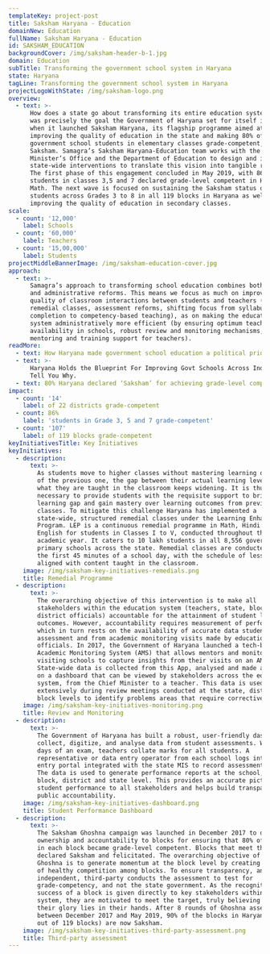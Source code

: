 ```yaml
---
templateKey: project-post
title: Saksham Haryana - Education
domainNew: Education
fullName: Saksham Haryana - Education
id: SAKSHAM_EDUCATION
backgroundCover: /img/saksham-header-b-1.jpg
domain: Education
subTitle: Transforming the government school system in Haryana
state: Haryana
tagLine: Transforming the government school system in Haryana
projectLogoWithState: /img/saksham-logo.png
overview:
  - text: >-
      How does a state go about transforming its entire education system? This
      was precisely the goal the Government of Haryana set for itself in 2017,
      when it launched Saksham Haryana, its flagship programme aimed at
      improving the quality of education in the state and making 80% of
      government school students in elementary classes grade-competent, or
      Saksham. Samagra’s Saksham Haryana-Education team works with the Chief
      Minister’s Office and the Department of Education to design and implement
      state-wide interventions to translate this vision into tangible results.
      The first phase of this engagement concluded in May 2019, with 86% of
      students in classes 3,5 and 7 declared grade-level competent in Hindi and
      Math. The next wave is focused on sustaining the Saksham status of
      students across Grades 3 to 8 in all 119 blocks in Haryana as well as
      improving the quality of education in secondary classes.
scale:
  - count: '12,000'
    label: Schools
  - count: '60,000'
    label: Teachers
  - count: '15,00,000'
    label: Students
projectMiddleBannerImage: /img/saksham-education-cover.jpg
approach:
  - text: >-
      Samagra’s approach to transforming school education combines both academic
      and administrative reforms. This means we focus as much on improving the
      quality of classroom interactions between students and teachers (through
      remedial classes, assessment reforms, shifting focus from syllabus
      completion to competency-based teaching), as on making the education
      system administratively more efficient (by ensuring optimum teacher
      availability in schools, robust review and monitoring mechanisms, ongoing
      mentoring and training support for teachers).
readMore:
  - text: How Haryana made government school education a political priority
  - text: >-
      Haryana Holds the Blueprint For Improving Govt Schools Across India. We
      Tell You Why.
  - text: 80% Haryana declared ‘Saksham’ for achieving grade-level competency
impact:
  - count: '14'
    label: of 22 districts grade-competent
  - count: 86%
    label: 'students in Grade 3, 5 and 7 grade-competent'
  - count: '107'
    label: of 119 blocks grade-competent
keyInitiativesTitle: Key Initiatives
keyInitiatives:
  - description:
      text: >-
        As students move to higher classes without mastering learning outcomes
        of the previous one, the gap between their actual learning levels and
        what they are taught in the classroom keeps widening. It is thus
        necessary to provide students with the requisite support to bridge this
        learning gap and gain mastery over learning outcomes from previous
        classes. To mitigate this challenge Haryana has implemented a
        state-wide, structured remedial classes under the Learning Enhancement
        Program. LEP is a continuous remedial programme in Math, Hindi and
        English for students in Classes I to V, conducted throughout the
        academic year. It caters to 10 lakh students in all 8,556 government
        primary schools across the state. Remedial classes are conducted during
        the first 45 minutes of a school day, with the schedule of lessons
        aligned with content taught in the classroom.
    image: /img/saksham-key-initiatives-remedials.png
    title: Remedial Programme
  - description:
      text: >-
        The overarching objective of this intervention is to make all
        stakeholders within the education system (teachers, state, block and
        district officials) accountable for the attainment of student learning
        outcomes. However, accountability requires measurement of performance
        which in turn rests on the availability of accurate data student
        assessment and from academic monitoring visits made by education
        officials. In 2017, the Government of Haryana launched a tech-based
        Academic Monitoring System (AMS) that allows mentors and monitors
        visiting schools to capture insights from their visits on an AMS App.
        State-wide data is collected from this App, analysed and made available
        on a dashboard that can be viewed by stakeholders across the education
        system, from the Chief Minister to a teacher. This data is used
        extensively during review meetings conducted at the state, district and
        block levels to identify problems areas that require corrective action.
    image: /img/saksham-key-initiatives-monitoring.png
    title: Review and Monitoring
  - description:
      text: >-
        The Government of Haryana has built a robust, user-friendly dashboard
        collect, digitize, and analyse data from student assessments. Within 15
        days of an exam, teachers collate marks for all students. A
        representative or data entry operator from each school logs into a data
        entry portal integrated with the state MIS to record assessment scores.
        The data is used to generate performance reports at the school, teacher,
        block, district and state level. This provides an accurate picture of
        student performance to all stakeholders and helps build transparency and
        public accountability.
    image: /img/saksham-key-initiatives-dashboard.png
    title: Student Performance Dashboard
  - description:
      text: >-
        The Saksham Ghoshna campaign was launched in December 2017 to devolve
        ownership and accountability to blocks for ensuring that 80% of students
        in each block became grade-level competent. Blocks that meet the bar are
        declared Saksham and felicitated. The overarching objective of Saksham
        Ghoshna is to generate momentum at the block level by creating a sense
        of healthy competition among blocks. To ensure transparency, an
        independent, third-party conducts the assessment to test for
        grade-competency, and not the state government. As the recognition for
        success of a block is given directly to key stakeholders within the
        system, they are motivated to meet the target, truly believing that
        their glory lies in their hands. After 8 rounds of Ghoshna assessments
        between December 2017 and May 2019, 90% of the blocks in Haryana (107
        out of 119 blocks) are now Saksham.
    image: /img/saksham-key-initiatives-third-party-assessment.png
    title: Third-party assessment
---
```


